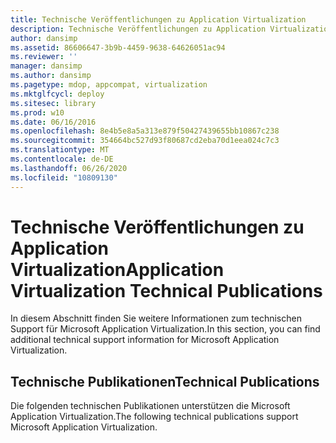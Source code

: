```yaml
---
title: Technische Veröffentlichungen zu Application Virtualization
description: Technische Veröffentlichungen zu Application Virtualization
author: dansimp
ms.assetid: 86606647-3b9b-4459-9638-64626051ac94
ms.reviewer: ''
manager: dansimp
ms.author: dansimp
ms.pagetype: mdop, appcompat, virtualization
ms.mktglfcycl: deploy
ms.sitesec: library
ms.prod: w10
ms.date: 06/16/2016
ms.openlocfilehash: 8e4b5e8a5a313e879f50427439655bb10867c238
ms.sourcegitcommit: 354664bc527d93f80687cd2eba70d1eea024c7c3
ms.translationtype: MT
ms.contentlocale: de-DE
ms.lasthandoff: 06/26/2020
ms.locfileid: "10809130"
---
```

# <span data-ttu-id="24bc6-103">Technische Veröffentlichungen zu Application Virtualization</span><span class="sxs-lookup"><span data-stu-id="24bc6-103">Application Virtualization Technical Publications</span></span>


<span data-ttu-id="24bc6-104">In diesem Abschnitt finden Sie weitere Informationen zum technischen Support für Microsoft Application Virtualization.</span><span class="sxs-lookup"><span data-stu-id="24bc6-104">In this section, you can find additional technical support information for Microsoft Application Virtualization.</span></span>

## <span data-ttu-id="24bc6-105">Technische Publikationen</span><span class="sxs-lookup"><span data-stu-id="24bc6-105">Technical Publications</span></span>


<span data-ttu-id="24bc6-106">Die folgenden technischen Publikationen unterstützen die Microsoft Application Virtualization.</span><span class="sxs-lookup"><span data-stu-id="24bc6-106">The following technical publications support Microsoft Application Virtualization.</span></span>

 

 





